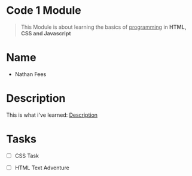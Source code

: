 # Code 1 Module
> This Module is about learning the basics of <ins>programming</ins> in **HTML, CSS and Javascript**
# Name
- Nathan Fees
# Description
This is what i've learned: [Description](https://github.com/Nathan800/code-1/blob/main/Markdown/description.md)
# Tasks
- [ ]  CSS Task
- [ ] HTML Text Adventure

 
